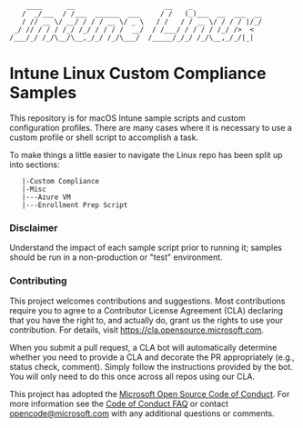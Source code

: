         ____      __                      __    _                 
       /  _/___  / /___  ______  ___     / /   (_)___  __  ___  __
       / // __ \/ __/ / / / __ \/ _ \   / /   / / __ \/ / / / |/_/
     _/ // / / / /_/ /_/ / / / /  __/  / /___/ / / / / /_/ />  <  
    /___/_/ /_/\__/\__,_/_/ /_/\___/  /_____/_/_/ /_/\__,_/_/|_|  
                                                                                                                           

# Intune Linux Custom Compliance Samples

This repository is for macOS Intune sample scripts and custom configuration profiles. There are many cases where it is necessary to use a custom profile or shell script to accomplish a task.


To make things a little easier to navigate the Linux repo has been split up into sections:


```
   |-Custom Compliance
   |-Misc
   |---Azure VM
   |---Enrollment Prep Script
```

### Disclaimer
Understand the impact of each sample script prior to running it; samples should be run in a non-production or "test" environment.

### Contributing
This project welcomes contributions and suggestions.  Most contributions require you to agree to a
Contributor License Agreement (CLA) declaring that you have the right to, and actually do, grant us
the rights to use your contribution. For details, visit https://cla.opensource.microsoft.com.

When you submit a pull request, a CLA bot will automatically determine whether you need to provide
a CLA and decorate the PR appropriately (e.g., status check, comment). Simply follow the instructions
provided by the bot. You will only need to do this once across all repos using our CLA.

This project has adopted the [Microsoft Open Source Code of Conduct](https://opensource.microsoft.com/codeofconduct/).
For more information see the [Code of Conduct FAQ](https://opensource.microsoft.com/codeofconduct/faq/) or
contact [opencode@microsoft.com](mailto:opencode@microsoft.com) with any additional questions or comments.
